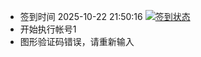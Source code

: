 - 签到时间 2025-10-22 21:50:16 [![签到状态](https://github.com/y377/189pan/actions/workflows/main.yml/badge.svg?branch=main)](https://github.com/y377/189pan/actions/workflows/main.yml)
- 开始执行帐号1
- 图形验证码错误，请重新输入

